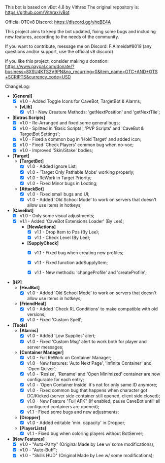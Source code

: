 This bot is based on vBot 4.8 by Vithrax
The original repository is: https://github.com/Vithrax/vBot

Official OTCv8 Discord: https://discord.gg/yhqBE4A

This project aims to keep the bot updated, fixing some bugs and including new features, according to the needs of the community.

If you want to contribute, message me on Discord: F.Almeida#8019
(any questions and/or support, use the official v8 discord)

If you like this project, consider making a donation:
https://www.paypal.com/donate/?business=8XSU4KTS2V9PN&no_recurring=0&item_name=OTC+AND+OTS+SCRIPTS&currency_code=USD

ChangeLog:
- **[General]**
  - [x] v1.0 - Added Toggle Icons for CaveBot, TargetBot & Alarms;
  - **[vLib]**
    - [x] v1.1 - New Creature Methods: 'getNextPosition' and 'getNextTile';

- **[Extras Scripts]**
  - [x] v1.0 - Re-Arranged and fixed some general bugs;
  - [x] v1.0 - Splitted in 'Basic Scripts', 'PVP Scripts' and 'CaveBot & TargetBot Settings';
  - [x] v1.0 - Fixed a common bug in 'Hold Target' and added icon;
  - [x] v1.0 - Fixed 'Check Players' common bug when no-voc;
  - [x] v1.0 - Improved 'Skin/Stake' bodies;

- **[Target]**
  - **[TargetBot]**
    - [x] v1.0 - Added Ignore List;
    - [x] v1.0 - 'Target Only Pathable Mobs' working properly;
    - [x] v1.0 - ReWork in Target Priority;
    - [x] v1.0 - Fixed Minor bugs in Looting;
  - **[AttackBot]**
    - [x] v1.0 - Fixed small bugs and UI;
    - [x] v1.0 - Added 'Old School Mode' to work on servers that doesn't allow use items in hotkeys;

- **[CaveBot]**
  - [x] v1.0 - Only some visual adjustments;
  - [x] v1.1 - Added 'CaveBot Extensions Loader' (By Lee);
    - **[NewActions]**
      - [x] v1.1 - Drop Item to Pos (By Lee);
      - [x] v1.1 - Check Level (By Lee);
    - **[SupplyCheck]**
      - [x] v1.1 - Fixed bug when creating new profiles;
      - [x] v1.1 - Fixed function addSupplyItem;
      - [x] v1.1 - New methods: 'changeProfile' and 'createProfile';
    

- **[HP]**
  - **[HealBot]**
    - [x] v1.0 - Added 'Old School Mode' to work on servers that doesn't allow use items in hotkeys;
  - **[FriendHeal]**
    - [x] v1.0 - Added 'Check RL Conditions' to make compatible with old versions;
    - [x] v1.0 - Fixed 'Custom Spell';

- **[Tools]**
    - **[Alarms]**
        - [x] v1.0 - Added 'Low Supplies' alert;
        - [x] v1.0 - Fixed 'Custom Msg' alert to work both for player and server messages;
    - **[Container Manager]**
      - [x] v1.0 - Full ReWork on Container Manager;
      - [x] v1.0 - New features: 'Auto Next Page', 'Infinite Container' and 'Open Quiver';
      - [x] v1.0 - 'Resize', 'Rename' and 'Open Minimized' container are now configurable for each entry;
      - [x] v1.0 - 'Open Container Inside' it's not for only same ID anymore;
      - [x] v1.0 - Fixed common bug that happens when character got DC/Kicked (server side container still opened, client side closed);
      - [x] v1.0 - New Feature "Full AFK" (If enabled, pause CaveBot untill all configured containers are opened);
      - [x] v1.1 - Fixed some bugs and new adjustments;
    - **[Dropper]**
      - [x] v1.0 - Added editable 'min. capacity' in Dropper; 
    - **[PlayerLists]**
      - [x] v1.1 - Fixed bug when coloring players without BotServer; 

- **[New Features]**
  - [x] v1.0 - "Auto-Party" (Original Made by Lee w/ some modifications);
  - [x] v1.0 - "Auto-Buff";
  - [x] v1.0 - "Skills HUD" (Original Made by Lee w/ some modifications);
